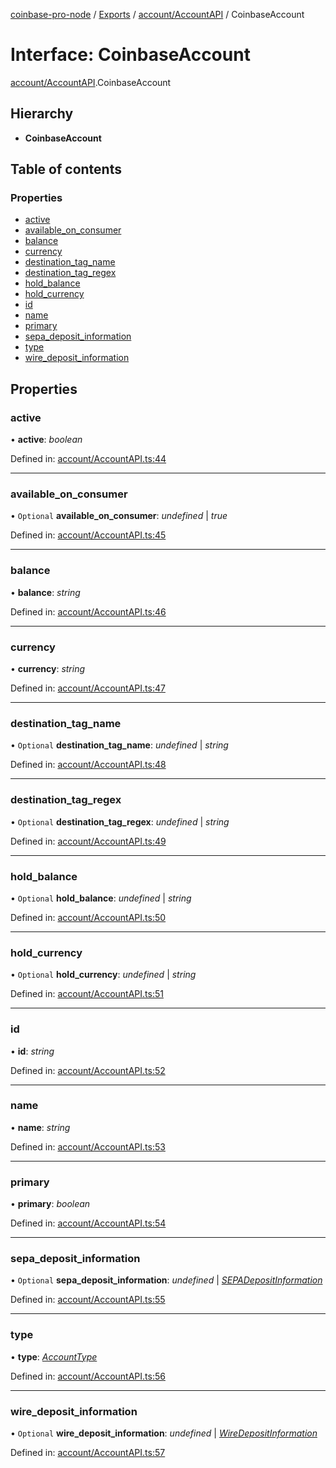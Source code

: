 [coinbase-pro-node](../../README.md) / [Exports](../../modules.md) / [account/AccountAPI](../../modules/account_accountapi.md) / CoinbaseAccount

# Interface: CoinbaseAccount

[account/AccountAPI](../../modules/account_accountapi.md).CoinbaseAccount

## Hierarchy

- **CoinbaseAccount**

## Table of contents

### Properties

- [active](accountapi.coinbaseaccount.md#active)
- [available_on_consumer](accountapi.coinbaseaccount.md#available_on_consumer)
- [balance](accountapi.coinbaseaccount.md#balance)
- [currency](accountapi.coinbaseaccount.md#currency)
- [destination_tag_name](accountapi.coinbaseaccount.md#destination_tag_name)
- [destination_tag_regex](accountapi.coinbaseaccount.md#destination_tag_regex)
- [hold_balance](accountapi.coinbaseaccount.md#hold_balance)
- [hold_currency](accountapi.coinbaseaccount.md#hold_currency)
- [id](accountapi.coinbaseaccount.md#id)
- [name](accountapi.coinbaseaccount.md#name)
- [primary](accountapi.coinbaseaccount.md#primary)
- [sepa_deposit_information](accountapi.coinbaseaccount.md#sepa_deposit_information)
- [type](accountapi.coinbaseaccount.md#type)
- [wire_deposit_information](accountapi.coinbaseaccount.md#wire_deposit_information)

## Properties

### active

• **active**: _boolean_

Defined in: [account/AccountAPI.ts:44](https://github.com/bennycode/coinbase-pro-node/blob/ac883aa/src/account/AccountAPI.ts#L44)

---

### available_on_consumer

• `Optional` **available_on_consumer**: _undefined_ \| _true_

Defined in: [account/AccountAPI.ts:45](https://github.com/bennycode/coinbase-pro-node/blob/ac883aa/src/account/AccountAPI.ts#L45)

---

### balance

• **balance**: _string_

Defined in: [account/AccountAPI.ts:46](https://github.com/bennycode/coinbase-pro-node/blob/ac883aa/src/account/AccountAPI.ts#L46)

---

### currency

• **currency**: _string_

Defined in: [account/AccountAPI.ts:47](https://github.com/bennycode/coinbase-pro-node/blob/ac883aa/src/account/AccountAPI.ts#L47)

---

### destination_tag_name

• `Optional` **destination_tag_name**: _undefined_ \| _string_

Defined in: [account/AccountAPI.ts:48](https://github.com/bennycode/coinbase-pro-node/blob/ac883aa/src/account/AccountAPI.ts#L48)

---

### destination_tag_regex

• `Optional` **destination_tag_regex**: _undefined_ \| _string_

Defined in: [account/AccountAPI.ts:49](https://github.com/bennycode/coinbase-pro-node/blob/ac883aa/src/account/AccountAPI.ts#L49)

---

### hold_balance

• `Optional` **hold_balance**: _undefined_ \| _string_

Defined in: [account/AccountAPI.ts:50](https://github.com/bennycode/coinbase-pro-node/blob/ac883aa/src/account/AccountAPI.ts#L50)

---

### hold_currency

• `Optional` **hold_currency**: _undefined_ \| _string_

Defined in: [account/AccountAPI.ts:51](https://github.com/bennycode/coinbase-pro-node/blob/ac883aa/src/account/AccountAPI.ts#L51)

---

### id

• **id**: _string_

Defined in: [account/AccountAPI.ts:52](https://github.com/bennycode/coinbase-pro-node/blob/ac883aa/src/account/AccountAPI.ts#L52)

---

### name

• **name**: _string_

Defined in: [account/AccountAPI.ts:53](https://github.com/bennycode/coinbase-pro-node/blob/ac883aa/src/account/AccountAPI.ts#L53)

---

### primary

• **primary**: _boolean_

Defined in: [account/AccountAPI.ts:54](https://github.com/bennycode/coinbase-pro-node/blob/ac883aa/src/account/AccountAPI.ts#L54)

---

### sepa_deposit_information

• `Optional` **sepa_deposit_information**: _undefined_ \| [_SEPADepositInformation_](accountapi.sepadepositinformation.md)

Defined in: [account/AccountAPI.ts:55](https://github.com/bennycode/coinbase-pro-node/blob/ac883aa/src/account/AccountAPI.ts#L55)

---

### type

• **type**: [_AccountType_](../../enums/account/accountapi.accounttype.md)

Defined in: [account/AccountAPI.ts:56](https://github.com/bennycode/coinbase-pro-node/blob/ac883aa/src/account/AccountAPI.ts#L56)

---

### wire_deposit_information

• `Optional` **wire_deposit_information**: _undefined_ \| [_WireDepositInformation_](accountapi.wiredepositinformation.md)

Defined in: [account/AccountAPI.ts:57](https://github.com/bennycode/coinbase-pro-node/blob/ac883aa/src/account/AccountAPI.ts#L57)
